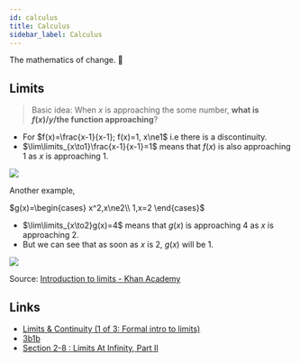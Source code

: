 ```yaml
---
id: calculus
title: Calculus
sidebar_label: Calculus
---
```


The mathematics of change. 🌠

## Limits

> Basic idea: When $x$ is approaching the some number, **what is $f(x)$/$y$/the function approaching**?

- For $f(x)=\frac{x-1}{x-1}; f(x)=1, x\ne1$ i.e there is a discontinuity.
- $\lim\limits_{x\to1}\frac{x-1}{x-1}=1$ means that $f(x)$ is also approaching 1 as $x$ is approaching 1.

![](/img/lim1.png)

Another example,

$g(x)=\begin{cases}
   x^2,x\ne2\\
   1,x=2
\end{cases}$

- $\lim\limits_{x\to2}g(x)=4$ means that $g(x)$ is approaching 4 as $x$ is approaching 2.
- But we can see that as soon as $x$ is 2, $g(x)$ will be $1$.

![](/img/lim2.png)

Source: [Introduction to limits - Khan Academy](https://www.youtube.com/watch?v=riXcZT2ICjA)

## Links

- [Limits & Continuity (1 of 3: Formal intro to limits)](https://www.youtube.com/watch?v=htTTj-MsECo&t=221s)
- [3b1b](https://www.youtube.com/watch?v=WUvTyaaNkzM&list=PLZHQObOWTQDMsr9K-rj53DwVRMYO3t5Yr)
- [Section 2-8 : Limits At Infinity, Part II](https://tutorial.math.lamar.edu/Classes/CalcI/LimitsAtInfinityII.aspx)
